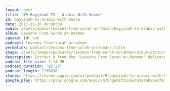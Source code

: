 ```yaml
---
layout: post
title: "#9 Bayyinah TV - Arabic With Husna"
id: bayyinah-tv-arabic-with-husna
date: 2017-11-26 00:00:09
audio: assets/audio/lessons-from-surah-arrahman/bayyinah-tv-arabic-with-husna.mp3
album: Lessons From Surah Ar-Rahman
speaker_id: nak
podcast: lessons-from-surah-arrahman
permalink: podcast/lessons-from-surah-arrahman/:title
image: assets/images/podcasts/lessons-from-surah-arrahman/album-picture-small.jpg
description: Extract 9 from the "Lessons From Surah Ar-Rahman" delivered at the Wilayah Mosque on the 5th Sep 2013 during his 2013 Malaysian Tour.
podcast_file_size: 1.14 MB
podcast_duration: "02:23"
podcast_length: 1136638
itunes: https://itunes.apple.com/us/podcast/9-bayyinah-tv-arabic-with-husna/id1318099242?i=1000395349640&mt=2
google_play: https://play.google.com/music/m/Dngodif32uuwcn3szahxausfezm?t=9_Bayyinah_TV_-_Arabic_With_Husna-Lessons_From_Surah_Ar-Rahman
---
```

